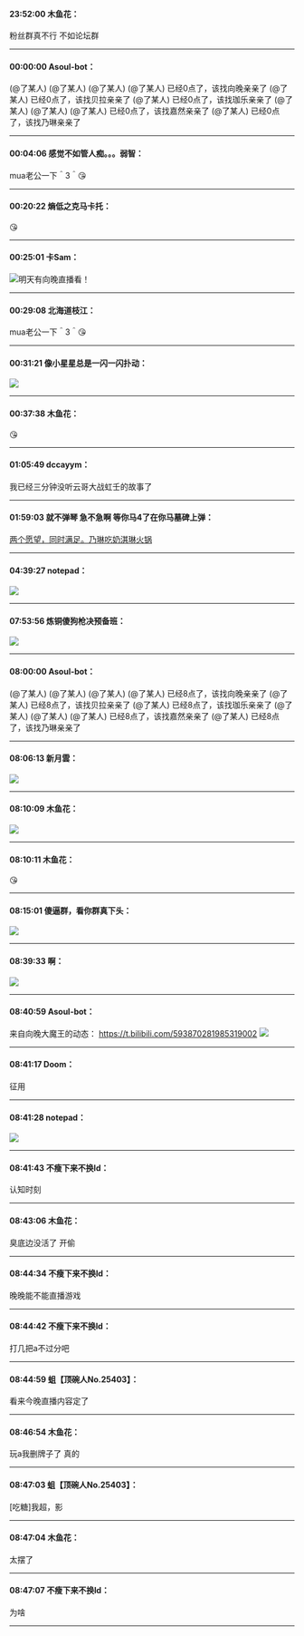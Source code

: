 #### 23:52:00  木鱼花：

粉丝群真不行 不如论坛群

*****

#### 00:00:00  Asoul-bot：

(@了某人)   (@了某人)   (@了某人)   (@了某人)   已经0点了，该找向晚亲亲了
(@了某人)   已经0点了，该找贝拉亲亲了
(@了某人)   已经0点了，该找珈乐亲亲了
(@了某人)   (@了某人)   (@了某人)   已经0点了，该找嘉然亲亲了
(@了某人)   已经0点了，该找乃琳亲亲了

*****

#### 00:04:06  感觉不如管人痴。。。弱智：

mua老公一下＾3＾😘

*****

#### 00:20:22  熵低之克马卡托：

😘

*****

#### 00:25:01  卡Sam：

![](http://gchat.qpic.cn/gchatpic_new/943861639/614391357-2385787805-B667DF9BB75ABBA721A258E1D8732630/0?term=2")明天有向晚直播看！

*****

#### 00:29:08  北海道枝江：

mua老公一下＾3＾😘

*****

#### 00:31:21  像小星星总是一闪一闪扑动：

![](http://gchat.qpic.cn/gchatpic_new/1759772708/614391357-2327402972-44D66280EAA5723FD98780A4F408098A/0?term=2")

*****

#### 00:37:38  木鱼花：

😘

*****

#### 01:05:49  dccayym：

我已经三分钟没听云哥大战虹壬的故事了

*****

#### 01:59:03  就不弹琴 急不急啊 等你马4了在你马墓碑上弹：

 [两个愿望，同时满足。乃琳吃奶淇琳火锅](https://b23.tv/QwLmfA?share_medium=android&share_source=qq&bbid=CB7CDF31-6E19-4DE7-8F56-62D5EE4B64DA2086infoc&ts=1637085523138)

*****

#### 04:39:27  notepad：

![](http://gchat.qpic.cn/gchatpic_new/976058243/614391357-2890353802-0275A2D8F98C6EC28244DDEE18395CA0/0?term=2")

*****

#### 07:53:56  炼铜傻狗枪决预备班：

![](http://gchat.qpic.cn/gchatpic_new/963274297/614391357-2585091532-C0A8E4FE8C4E0B8098F92C9527C3FC95/0?term=2")

*****

#### 08:00:00  Asoul-bot：

(@了某人)   (@了某人)   (@了某人)   (@了某人)   已经8点了，该找向晚亲亲了
(@了某人)   已经8点了，该找贝拉亲亲了
(@了某人)   已经8点了，该找珈乐亲亲了
(@了某人)   (@了某人)   (@了某人)   已经8点了，该找嘉然亲亲了
(@了某人)   已经8点了，该找乃琳亲亲了

*****

#### 08:06:13  新月雲：

![](http://gchat.qpic.cn/gchatpic_new/477620183/614391357-2751896975-549920B5C3719F983C97CFBEE28A4D49/0?term=2")

*****

#### 08:10:09  木鱼花：

![](http://gchat.qpic.cn/gchatpic_new/1119240857/614391357-2702366873-44D66280EAA5723FD98780A4F408098A/0?term=2")

*****

#### 08:10:11  木鱼花：

😘

*****

#### 08:15:01  傻逼群，看你群真下头：

![](http://gchat.qpic.cn/gchatpic_new/2994013508/614391357-2255527844-4A68A0EA4F565A4849D0E4FC6EBEDA5C/0?term=2")

*****

#### 08:39:33  啊：

![](http://gchat.qpic.cn/gchatpic_new/1608252767/614391357-2917052537-F83AFA999A117AD9654D46F9FC01E3DB/0?term=2")

*****

#### 08:40:59  Asoul-bot：

来自向晚大魔王的动态：
https://t.bilibili.com/593870281985319002
![](http://gchat.qpic.cn/gchatpic_new/3408592334/614391357-2426473690-FE3D3C1C682970735A0256F1A4F223D5/0?term=2")

*****

#### 08:41:17  Doom：

征用

*****

#### 08:41:28  notepad：

![](http://gchat.qpic.cn/gchatpic_new/976058243/614391357-2461705574-0275A2D8F98C6EC28244DDEE18395CA0/0?term=2")

*****

#### 08:41:43  不瘦下来不换Id：

认知时刻

*****

#### 08:43:06  木鱼花：

臭底边没活了 开偷

*****

#### 08:44:34  不瘦下来不换Id：

晚晚能不能直播游戏

*****

#### 08:44:42  不瘦下来不换Id：

打几把a不过分吧

*****

#### 08:44:59  蛆【顶碗人No.25403】：

看来今晚直播内容定了

*****

#### 08:46:54  木鱼花：

玩a我删牌子了 真的

*****

#### 08:47:03  蛆【顶碗人No.25403】：

[吃糖]我超，影

*****

#### 08:47:04  木鱼花：

太摆了

*****

#### 08:47:07  不瘦下来不换Id：

为啥

*****

